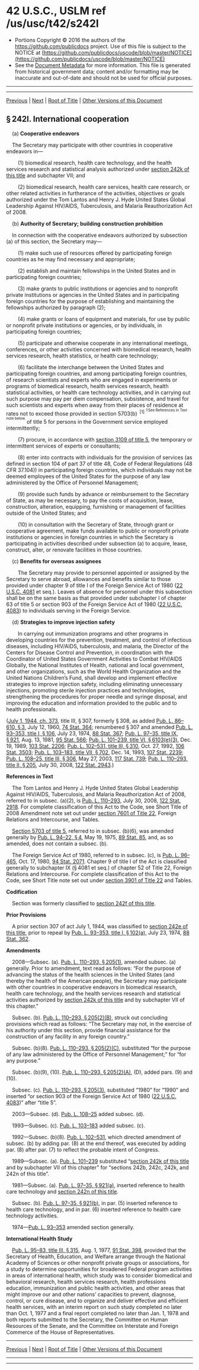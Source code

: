 ---
---

# 42 U.S.C., USLM ref /us/usc/t42/s242l

* Portions Copyright © 2016 the authors of the https://github.com/publicdocs project.
  Use of this file is subject to the NOTICE at [https://github.com/publicdocs/uscode/blob/master/NOTICE](https://github.com/publicdocs/uscode/blob/master/NOTICE)
* See the [Document Metadata](././../../../../../..//README.md) for more information.
  This file is generated from historical government data; content and/or formatting may be inaccurate and out-of-date and should not be used for official purposes.

----------
----------

[Previous](./../../../../../..//us/usc/t42/ch6A/schII/ptA/m__us_usc_t42_s242k.md) | [Next](./../../../../../..//us/usc/t42/ch6A/schII/ptA/m__us_usc_t42_s242m.md) | [Root of Title](./../../../../../../) | [Other Versions of this Document](https://publicdocs.github.io/go/links?ns=uslm&ref=%2Fus%2Fusc%2Ft42%2Fs242l)

## § 242l. International cooperation

    (a) __Cooperative endeavors__ 

    The Secretary may participate with other countries in cooperative endeavors in—

        (1) biomedical research, health care technology, and the health services research and statistical analysis authorized under [section 242k of this title][/us/usc/t42/s242k] and subchapter VII; and

        (2) biomedical research, health care services, health care research, or other related activities in furtherance of the activities, objectives or goals authorized under the Tom Lantos and Henry J. Hyde United States Global Leadership Against HIV/AIDS, Tuberculosis, and Malaria Reauthorization Act of 2008.

    (b) __Authority of Secretary; building construction prohibition__ 

    In connection with the cooperative endeavors authorized by subsection (a) of this section, the Secretary may—

        (1) make such use of resources offered by participating foreign countries as he may find necessary and appropriate;

        (2) establish and maintain fellowships in the United States and in participating foreign countries;

        (3) make grants to public institutions or agencies and to nonprofit private institutions or agencies in the United States and in participating foreign countries for the purpose of establishing and maintaining the fellowships authorized by paragraph (2);

        (4) make grants or loans of equipment and materials, for use by public or nonprofit private institutions or agencies, or by individuals, in participating foreign countries;

        (5) participate and otherwise cooperate in any international meetings, conferences, or other activities concerned with biomedical research, health services research, health statistics, or health care technology;

        (6) facilitate the interchange between the United States and participating foreign countries, and among participating foreign countries, of research scientists and experts who are engaged in experiments or programs of biomedical research, health services research, health statistical activities, or health care technology activities, and in carrying out such purpose may pay per diem compensation, subsistence, and travel for such scientists and experts when away from their places of residence at rates not to exceed those provided in section 5703(b)  <sup>\[1\]</sup>  <sup><sup> 1 See References in Text note below. </sup></sup>  of title 5 for persons in the Government service employed intermittently;

        (7) procure, in accordance with [section 3109 of title 5][/us/usc/t5/s3109], the temporary or intermittent services of experts or consultants;

        (8) enter into contracts with individuals for the provision of services (as defined in section 104 of part 37 of title 48, Code of Federal Regulations (48 CFR 37.104)) in participating foreign countries, which individuals may not be deemed employees of the United States for the purpose of any law administered by the Office of Personnel Management;

        (9) provide such funds by advance or reimbursement to the Secretary of State, as may be necessary, to pay the costs of acquisition, lease, construction, alteration, equipping, furnishing or management of facilities outside of the United States; and

        (10) in consultation with the Secretary of State, through grant or cooperative agreement, make funds available to public or nonprofit private institutions or agencies in foreign countries in which the Secretary is participating in activities described under subsection (a) to acquire, lease, construct, alter, or renovate facilities in those countries.

    (c) __Benefits for overseas assignees__ 

        The Secretary may provide to personnel appointed or assigned by the Secretary to serve abroad, allowances and benefits similar to those provided under chapter 9 of title I of the Foreign Service Act of 1980 ([22 U.S.C. 4081][/us/usc/t22/s4081] et seq.). Leaves of absence for personnel under this subsection shall be on the same basis as that provided under subchapter I of chapter 63 of title 5 or section 903 of the Foreign Service Act of 1980 ([22 U.S.C. 4083][/us/usc/t22/s4083]) to individuals serving in the Foreign Service.

    (d) __Strategies to improve injection safety__ 

        In carrying out immunization programs and other programs in developing countries for the prevention, treatment, and control of infectious diseases, including HIV/AIDS, tuberculosis, and malaria, the Director of the Centers for Disease Control and Prevention, in coordination with the Coordinator of United States Government Activities to Combat HIV/AIDS Globally, the National Institutes of Health, national and local government, and other organizations, such as the World Health Organization and the United Nations Children’s Fund, shall develop and implement effective strategies to improve injection safety, including eliminating unnecessary injections, promoting sterile injection practices and technologies, strengthening the procedures for proper needle and syringe disposal, and improving the education and information provided to the public and to health professionals.

([July 1, 1944, ch. 373][/us/act/1944-07-01/ch373], title III, § 307, formerly § 308, as added [Pub. L. 86–610, § 3][/us/pl/86/610/s3], July 12, 1960, [74 Stat. 364][/us/stat/74/364]; renumbered § 307 and amended [Pub. L. 93–353, title I, § 106][/us/pl/93/353/s106], July 23, 1974, [88 Stat. 367][/us/stat/88/367]; [Pub. L. 97–35, title IX, § 921][/us/pl/97/35/s921], Aug. 13, 1981, [95 Stat. 566][/us/stat/95/566]; [Pub. L. 101–239, title VI, § 6103(e)(3)][/us/pl/101/239/s6103/e/3], Dec. 19, 1989, [103 Stat. 2206][/us/stat/103/2206]; [Pub. L. 102–531, title III, § 310][/us/pl/102/531/s310], Oct. 27, 1992, [106 Stat. 3503][/us/stat/106/3503]; [Pub. L. 103–183, title VII, § 702][/us/pl/103/183/s702], Dec. 14, 1993, [107 Stat. 2239][/us/stat/107/2239]; [Pub. L. 108–25, title III, § 306][/us/pl/108/25/s306], May 27, 2003, [117 Stat. 739][/us/stat/117/739]; [Pub. L. 110–293, title II, § 205][/us/pl/110/293/s205], July 30, 2008, [122 Stat. 2943][/us/stat/122/2943].)

 __References in Text__ 

    The Tom Lantos and Henry J. Hyde United States Global Leadership Against HIV/AIDS, Tuberculosis, and Malaria Reauthorization Act of 2008, referred to in subsec. (a)(2), is [Pub. L. 110–293][/us/pl/110/293], July 30, 2008, [122 Stat. 2918][/us/stat/122/2918]. For complete classification of this Act to the Code, see Short Title of 2008 Amendment note set out under [section 7601 of Title 22][/us/usc/t22/s7601], Foreign Relations and Intercourse, and Tables.

    [Section 5703 of title 5][/us/usc/t5/s5703], referred to in subsec. (b)(6), was amended generally by [Pub. L. 94–22, § 4][/us/pl/94/22/s4], May 19, 1975, [89 Stat. 85][/us/stat/89/85], and, as so amended, does not contain a subsec. (b).

    The Foreign Service Act of 1980, referred to in subsec. (c), is [Pub. L. 96–465][/us/pl/96/465], Oct. 17, 1980, [94 Stat. 2071][/us/stat/94/2071]. Chapter 9 of title I of the Act is classified generally to subchapter IX (§ 4081 et seq.) of chapter 52 of Title 22, Foreign Relations and Intercourse. For complete classification of this Act to the Code, see Short Title note set out under [section 3901 of Title 22][/us/usc/t22/s3901] and Tables.

 __Codification__ 

    Section was formerly classified to [section 242f of this title][/us/usc/t42/s242f].

 __Prior Provisions__ 

    A prior section 307 of act July 1, 1944, was classified to [section 242e of this title][/us/usc/t42/s242e], prior to repeal by [Pub. L. 93–353, title I, § 102(a)][/us/pl/93/353/s102/a], July 23, 1974, [88 Stat. 362][/us/stat/88/362].

 __Amendments__ 

    2008—Subsec. (a). [Pub. L. 110–293, § 205(1)][/us/pl/110/293/s205/1], amended subsec. (a) generally. Prior to amendment, text read as follows: “For the purpose of advancing the status of the health sciences in the United States (and thereby the health of the American people), the Secretary may participate with other countries in cooperative endeavors in biomedical research, health care technology, and the health services research and statistical activities authorized by [section 242k of this title][/us/usc/t42/s242k] and by subchapter VII of this chapter.”

    Subsec. (b). [Pub. L. 110–293, § 205(2)(B)][/us/pl/110/293/s205/2/B], struck out concluding provisions which read as follows: “The Secretary may not, in the exercise of his authority under this section, provide financial assistance for the construction of any facility in any foreign country.”

    Subsec. (b)(8). [Pub. L. 110–293, § 205(2)(C)][/us/pl/110/293/s205/2/C], substituted “for the purpose of any law administered by the Office of Personnel Management;” for “for any purpose.”

    Subsec. (b)(9), (10). [Pub. L. 110–293, § 205(2)(A)][/us/pl/110/293/s205/2/A], (D), added pars. (9) and (10).

    Subsec. (c). [Pub. L. 110–293, § 205(3)][/us/pl/110/293/s205/3], substituted “1980” for “1990” and inserted “or section 903 of the Foreign Service Act of 1980 ([22 U.S.C. 4083][/us/usc/t22/s4083])” after “title 5”.

    2003—Subsec. (d). [Pub. L. 108–25][/us/pl/108/25] added subsec. (d).

    1993—Subsec. (c). [Pub. L. 103–183][/us/pl/103/183] added subsec. (c).

    1992—Subsec. (b)(8). [Pub. L. 102–531][/us/pl/102/531], which directed amendment of subsec. (b) by adding par. (8) at the end thereof, was executed by adding par. (8) after par. (7) to reflect the probable intent of Congress.

    1989—Subsec. (a). [Pub. L. 101–239][/us/pl/101/239] substituted “[section 242k of this title][/us/usc/t42/s242k] and by subchapter VII of this chapter” for “sections 242b, 242c, 242k, and 242n of this title”.

    1981—Subsec. (a). [Pub. L. 97–35, § 921(a)][/us/pl/97/35/s921/a], inserted reference to health care technology and [section 242n of this title][/us/usc/t42/s242n].

    Subsec. (b). [Pub. L. 97–35, § 921(b)][/us/pl/97/35/s921/b], in par. (5) inserted reference to health care technology, and in par. (6) inserted reference to health care technology activities.

    1974—[Pub. L. 93–353][/us/pl/93/353] amended section generally.

 __International Health Study__ 

    [Pub. L. 95–83, title III, § 315][/us/pl/95/83/s315], Aug. 1, 1977, [91 Stat. 398][/us/stat/91/398], provided that the Secretary of Health, Education, and Welfare arrange through the National Academy of Sciences or other nonprofit private groups or associations, for a study to determine opportunities for broadened Federal program activities in areas of international health, which study was to consider biomedical and behavioral research, health services research, health professions education, immunization and public health activities, and other areas that might improve our and other nations’ capacities to prevent, diagnose, control, or cure disease, and to organize and deliver effective and efficient health services, with an interim report on such study completed no later than Oct. 1, 1977 and a final report completed no later than Jan. 1, 1978 and both reports submitted to the Secretary, the Committee on Human Resources of the Senate, and the Committee on Interstate and Foreign Commerce of the House of Representatives.

----------

[Previous](./../../../../../..//us/usc/t42/ch6A/schII/ptA/m__us_usc_t42_s242k.md) | [Next](./../../../../../..//us/usc/t42/ch6A/schII/ptA/m__us_usc_t42_s242m.md) | [Root of Title](./../../../../../../) | [Other Versions of this Document](https://publicdocs.github.io/go/links?ns=uslm&ref=%2Fus%2Fusc%2Ft42%2Fs242l)

----------
----------

[/us/usc/t42/s242k]: https://publicdocs.github.io/go/links?ns=uslm&ref=%2Fus%2Fusc%2Ft42%2Fs242k
[/us/usc/t5/s3109]: https://publicdocs.github.io/go/links?ns=uslm&ref=%2Fus%2Fusc%2Ft5%2Fs3109
[/us/usc/t22/s4081]: https://publicdocs.github.io/go/links?ns=uslm&ref=%2Fus%2Fusc%2Ft22%2Fs4081
[/us/usc/t22/s4083]: https://publicdocs.github.io/go/links?ns=uslm&ref=%2Fus%2Fusc%2Ft22%2Fs4083
[/us/act/1944-07-01/ch373]: https://publicdocs.github.io/go/links?ns=uslm&ref=%2Fus%2Fact%2F1944-07-01%2Fch373
[/us/pl/86/610/s3]: https://publicdocs.github.io/go/links?ns=uslm&ref=%2Fus%2Fpl%2F86%2F610%2Fs3
[/us/stat/74/364]: https://publicdocs.github.io/go/links?ns=uslm&ref=%2Fus%2Fstat%2F74%2F364
[/us/pl/93/353/s106]: https://publicdocs.github.io/go/links?ns=uslm&ref=%2Fus%2Fpl%2F93%2F353%2Fs106
[/us/stat/88/367]: https://publicdocs.github.io/go/links?ns=uslm&ref=%2Fus%2Fstat%2F88%2F367
[/us/pl/97/35/s921]: https://publicdocs.github.io/go/links?ns=uslm&ref=%2Fus%2Fpl%2F97%2F35%2Fs921
[/us/stat/95/566]: https://publicdocs.github.io/go/links?ns=uslm&ref=%2Fus%2Fstat%2F95%2F566
[/us/pl/101/239/s6103/e/3]: https://publicdocs.github.io/go/links?ns=uslm&ref=%2Fus%2Fpl%2F101%2F239%2Fs6103%2Fe%2F3
[/us/stat/103/2206]: https://publicdocs.github.io/go/links?ns=uslm&ref=%2Fus%2Fstat%2F103%2F2206
[/us/pl/102/531/s310]: https://publicdocs.github.io/go/links?ns=uslm&ref=%2Fus%2Fpl%2F102%2F531%2Fs310
[/us/stat/106/3503]: https://publicdocs.github.io/go/links?ns=uslm&ref=%2Fus%2Fstat%2F106%2F3503
[/us/pl/103/183/s702]: https://publicdocs.github.io/go/links?ns=uslm&ref=%2Fus%2Fpl%2F103%2F183%2Fs702
[/us/stat/107/2239]: https://publicdocs.github.io/go/links?ns=uslm&ref=%2Fus%2Fstat%2F107%2F2239
[/us/pl/108/25/s306]: https://publicdocs.github.io/go/links?ns=uslm&ref=%2Fus%2Fpl%2F108%2F25%2Fs306
[/us/stat/117/739]: https://publicdocs.github.io/go/links?ns=uslm&ref=%2Fus%2Fstat%2F117%2F739
[/us/pl/110/293/s205]: https://publicdocs.github.io/go/links?ns=uslm&ref=%2Fus%2Fpl%2F110%2F293%2Fs205
[/us/stat/122/2943]: https://publicdocs.github.io/go/links?ns=uslm&ref=%2Fus%2Fstat%2F122%2F2943
[/us/pl/110/293]: https://publicdocs.github.io/go/links?ns=uslm&ref=%2Fus%2Fpl%2F110%2F293
[/us/stat/122/2918]: https://publicdocs.github.io/go/links?ns=uslm&ref=%2Fus%2Fstat%2F122%2F2918
[/us/usc/t22/s7601]: https://publicdocs.github.io/go/links?ns=uslm&ref=%2Fus%2Fusc%2Ft22%2Fs7601
[/us/usc/t5/s5703]: https://publicdocs.github.io/go/links?ns=uslm&ref=%2Fus%2Fusc%2Ft5%2Fs5703
[/us/pl/94/22/s4]: https://publicdocs.github.io/go/links?ns=uslm&ref=%2Fus%2Fpl%2F94%2F22%2Fs4
[/us/stat/89/85]: https://publicdocs.github.io/go/links?ns=uslm&ref=%2Fus%2Fstat%2F89%2F85
[/us/pl/96/465]: https://publicdocs.github.io/go/links?ns=uslm&ref=%2Fus%2Fpl%2F96%2F465
[/us/stat/94/2071]: https://publicdocs.github.io/go/links?ns=uslm&ref=%2Fus%2Fstat%2F94%2F2071
[/us/usc/t22/s3901]: https://publicdocs.github.io/go/links?ns=uslm&ref=%2Fus%2Fusc%2Ft22%2Fs3901
[/us/usc/t42/s242f]: https://publicdocs.github.io/go/links?ns=uslm&ref=%2Fus%2Fusc%2Ft42%2Fs242f
[/us/usc/t42/s242e]: https://publicdocs.github.io/go/links?ns=uslm&ref=%2Fus%2Fusc%2Ft42%2Fs242e
[/us/pl/93/353/s102/a]: https://publicdocs.github.io/go/links?ns=uslm&ref=%2Fus%2Fpl%2F93%2F353%2Fs102%2Fa
[/us/stat/88/362]: https://publicdocs.github.io/go/links?ns=uslm&ref=%2Fus%2Fstat%2F88%2F362
[/us/pl/110/293/s205/1]: https://publicdocs.github.io/go/links?ns=uslm&ref=%2Fus%2Fpl%2F110%2F293%2Fs205%2F1
[/us/usc/t42/s242k]: https://publicdocs.github.io/go/links?ns=uslm&ref=%2Fus%2Fusc%2Ft42%2Fs242k
[/us/pl/110/293/s205/2/B]: https://publicdocs.github.io/go/links?ns=uslm&ref=%2Fus%2Fpl%2F110%2F293%2Fs205%2F2%2FB
[/us/pl/110/293/s205/2/C]: https://publicdocs.github.io/go/links?ns=uslm&ref=%2Fus%2Fpl%2F110%2F293%2Fs205%2F2%2FC
[/us/pl/110/293/s205/2/A]: https://publicdocs.github.io/go/links?ns=uslm&ref=%2Fus%2Fpl%2F110%2F293%2Fs205%2F2%2FA
[/us/pl/110/293/s205/3]: https://publicdocs.github.io/go/links?ns=uslm&ref=%2Fus%2Fpl%2F110%2F293%2Fs205%2F3
[/us/usc/t22/s4083]: https://publicdocs.github.io/go/links?ns=uslm&ref=%2Fus%2Fusc%2Ft22%2Fs4083
[/us/pl/108/25]: https://publicdocs.github.io/go/links?ns=uslm&ref=%2Fus%2Fpl%2F108%2F25
[/us/pl/103/183]: https://publicdocs.github.io/go/links?ns=uslm&ref=%2Fus%2Fpl%2F103%2F183
[/us/pl/102/531]: https://publicdocs.github.io/go/links?ns=uslm&ref=%2Fus%2Fpl%2F102%2F531
[/us/pl/101/239]: https://publicdocs.github.io/go/links?ns=uslm&ref=%2Fus%2Fpl%2F101%2F239
[/us/usc/t42/s242k]: https://publicdocs.github.io/go/links?ns=uslm&ref=%2Fus%2Fusc%2Ft42%2Fs242k
[/us/pl/97/35/s921/a]: https://publicdocs.github.io/go/links?ns=uslm&ref=%2Fus%2Fpl%2F97%2F35%2Fs921%2Fa
[/us/usc/t42/s242n]: https://publicdocs.github.io/go/links?ns=uslm&ref=%2Fus%2Fusc%2Ft42%2Fs242n
[/us/pl/97/35/s921/b]: https://publicdocs.github.io/go/links?ns=uslm&ref=%2Fus%2Fpl%2F97%2F35%2Fs921%2Fb
[/us/pl/93/353]: https://publicdocs.github.io/go/links?ns=uslm&ref=%2Fus%2Fpl%2F93%2F353
[/us/pl/95/83/s315]: https://publicdocs.github.io/go/links?ns=uslm&ref=%2Fus%2Fpl%2F95%2F83%2Fs315
[/us/stat/91/398]: https://publicdocs.github.io/go/links?ns=uslm&ref=%2Fus%2Fstat%2F91%2F398


